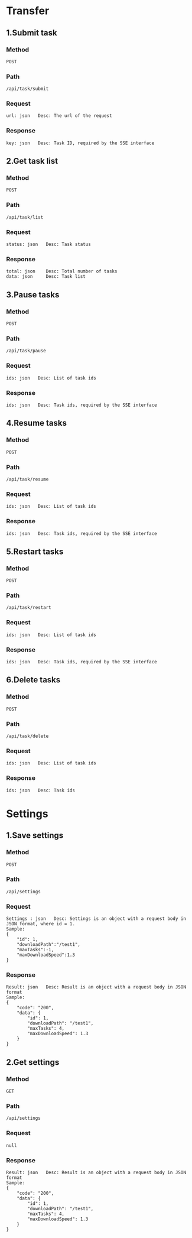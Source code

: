 # Transfer

## 1.Submit task

### Method

`POST`

### Path

```
/api/task/submit
```

### Request

```
url: json   Desc: The url of the request
```

### Response

```
key: json   Desc: Task ID, required by the SSE interface
```

## 2.Get task list

### Method

`POST`

### Path

```
/api/task/list
```

### Request

```
status: json   Desc: Task status
```

### Response

```
total: json    Desc: Total number of tasks
data: json     Desc: Task list
```

## 3.Pause tasks

### Method

`POST`

### Path

```
/api/task/pause
```

### Request

```
ids: json   Desc: List of task ids
```

### Response

```
ids: json   Desc: Task ids, required by the SSE interface
```

## 4.Resume tasks

### Method

`POST`

### Path

```
/api/task/resume
```

### Request

```
ids: json   Desc: List of task ids
```

### Response

```
ids: json   Desc: Task ids, required by the SSE interface
```

## 5.Restart tasks

### Method

`POST`

### Path

```
/api/task/restart
```

### Request

```
ids: json   Desc: List of task ids
```

### Response

```
ids: json   Desc: Task ids, required by the SSE interface
```

## 6.Delete tasks

### Method

`POST`

### Path

```
/api/task/delete
```

### Request

```
ids: json   Desc: List of task ids
```

### Response

```
ids: json   Desc: Task ids
```

# Settings

## 1.Save settings

### Method

`POST`

### Path

```
/api/settings
```

### Request

```
Settings : json   Desc: Settings is an object with a request body in JSON format, where id = 1.
Sample:
{
    "id": 1,
    "downloadPath":"/test1",
    "maxTasks":-1,
    "maxDownloadSpeed":1.3
}
```

### Response

```
Result: json   Desc: Result is an object with a request body in JSON format
Sample:
{
    "code": "200",
    "data": {
        "id": 1,
        "downloadPath": "/test1",
        "maxTasks": 4,
        "maxDownloadSpeed": 1.3
    }
}
```

## 2.Get settings

### Method

`GET`

### Path

```
/api/settings
```

### Request

```
null
```

### Response

```
Result: json   Desc: Result is an object with a request body in JSON format
Sample:
{
    "code": "200",
    "data": {
        "id": 1,
        "downloadPath": "/test1",
        "maxTasks": 4,
        "maxDownloadSpeed": 1.3
    }
}
```
